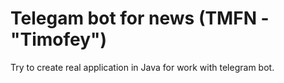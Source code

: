 # Telegam bot for news (TMFN - "Timofey")

Try to create real application in Java for work with telegram bot.
